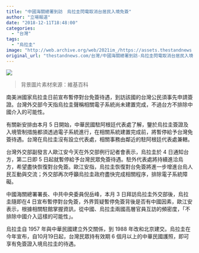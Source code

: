 ```yaml
---
title: "中國海關總署到訪　烏拉圭閃電取消台居民入境免簽"
author: "立場報道"
date: "2018-12-11T18:48:00"
categories:
  - "台灣"
tags:
  - "烏拉圭"
image: "http://web.archive.org/web/2021im_/https://assets.thestandnews.com/media/photos/tw-22_1zPzp.png"
original_url: "thestandnews.com/台灣/中國海關總署到訪-烏拉圭閃電取消台居民入境免簽"
---
```

![](http://web.archive.org/web/2021im_/https://assets.thestandnews.com/media/photos/tw-22_1zPzp.png)
> 背景圖片素材來源：維基百科

南美洲國家烏拉圭日前宣布暫停對台免簽待遇，到訪該國的台灣公民須事先申請簽證。台灣外交部今天指烏拉圭聲稱相關電子系統尚未建置完成，不過台方不排除中國介入的可能性。

有關新安排由本月 5 日開始，中華民國駐阿根廷代表處了解，鑒於烏拉圭簽證及入境管制措施都須透過電子系統進行，在相關系統建置完成前，將暫停給予台灣免簽待遇。台灣在烏拉圭沒有設立代表處，相關事務由鄰近的駐阿根廷代表處兼轄。

台灣外交部副發言人歐江安今天在外交部例行記者會表示，烏拉圭於 4 日通知台方，第二日即 5 日起就暫停給予台灣民眾免簽待遇。駐外代表處將持續進洽烏方，希望盡快恢復對台免簽。歐江安指，烏拉圭恢復對台免簽將進一步增進台烏人民互動與交流；外交部再次呼籲烏拉圭政府盡快完成相關程序，排除電子系統障礙。

中國海關總署署長、中共中央委員倪岳峰，本月 3 日拜訪烏拉圭外交部後，烏拉圭隨即在4 日宣布暫停對台免簽，外界質疑暫停免簽背後是否有中國因素，歐江安表示，根據相關駐館掌握資訊，從中國、烏拉圭兩國高層官員互訪的頻密度，「不排除中國介入這樣的可能性」。

烏拉圭自 1957 年與中華民國建立外交關係，到 1988 年改和北京建交。烏拉圭在今年宣布，自10月19日起，台灣民眾持有效期 6 個月以上的中華民國護照，即可享有免簽證入境烏拉圭的待遇。